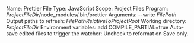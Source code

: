 Name: Prettier 
File Type: JavaScript
Scope: Project Files
Program: $ProjectFileDir$/node_modules/.bin/prettier
Arguments: --write $FilePath$
Output paths to refresh: $FilePathRelativeToProjectRoot$
Working directory: $ProjectFileDir$
Environment variables: add COMPILE_PARTIAL=true 
Auto-save edited files to trigger the watcher: Uncheck to reformat on Save only.
